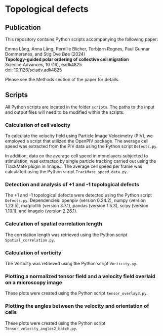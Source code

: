 # Topological defects

## Publication

This repository contains Python scripts accompanying the following paper:

Emma Lång, Anna Lång, Pernille Blicher, Torbjørn Rognes, Paul Gunnar Dommersnes, and Stig Ove Bøe (2024)</br>
**Topology-guided polar ordering of collective cell migration**</br>
Science Advances, 10 (16), eadk4825</br>
doi: [10.1126/sciadv.adk4825](https://doi.org/10.1126/sciadv.adk4825)

Please see the Methods section of the paper for details.


## Scripts

All Python scripts are located in the folder `scripts`. The paths to the input and output files will need to be modified within the scripts.


### Calculation of cell velocity

To calculate the velocity field using Particle Image Velocimetry (PIV), we employed a script that utilized the OpenPIV package. The average cell speed was extracted from the PIV data using the Python script `Defects.py`.

In addition, data on the average cell speed in monolayers subjected to stimulation, was extracted by single particle tracking carried out using the TrackMate plugin in ImageJ. The average cell speed per frame was calculated using the Python script `TrackMate_speed_data.py`.


### Detection and analysis of +1 and -1 topological defects

The +1 and -1 topological defects were detected using the Python script `Defects.py`. Dependencies: openpiv (version 0.24.2), numpy (version 1.23.5), matplotlib (version 3.7.1), pandas (version 1.5.3), scipy (version 1.10.1), and imageio (version 2.26.1).


### Calculation of spatial correlation length

The correlation length was retrieved using the Python script `Spatial_correlation.py`.


### Calculation of vorticity

The Vorticity was retrieved using the Python script `Vorticity.py`.


### Plotting a normalized tensor field and a velocity field overlaid on a microscopy image

These plots were created using the Python script `tensor_overlay3.py`.


### Plotting the angles between the velocity and orientation of cells

These plots were created using the Python script `Tensor_velocity_angles2_batch.py`.
